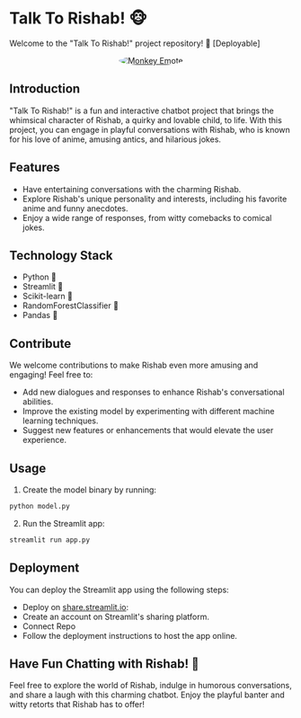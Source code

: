 # Talk To Rishab! 🐵

Welcome to the "Talk To Rishab!" project repository! 🎉 [Deployable]

<p align="center"> 
  <a href="https://github.com/ArnavK-09/model_rishab">
   <img src="https://i.ibb.co/gFPfH0v/monkey-face.png" alt="Monkey Emote"  style="border-radius:50%"/> 
   </a>
 </p>

## Introduction

"Talk To Rishab!" is a fun and interactive chatbot project that brings the whimsical character of Rishab, a quirky and lovable child, to life. With this project, you can engage in playful conversations with Rishab, who is known for his love of anime, amusing antics, and hilarious jokes.

## Features

- Have entertaining conversations with the charming Rishab.
- Explore Rishab's unique personality and interests, including his favorite anime and funny anecdotes.
- Enjoy a wide range of responses, from witty comebacks to comical jokes.

## Technology Stack

- Python 🐍
- Streamlit 🌟
- Scikit-learn 🧠
- RandomForestClassifier 🌲
- Pandas 🐼

## Contribute

We welcome contributions to make Rishab even more amusing and engaging! Feel free to:
- Add new dialogues and responses to enhance Rishab's conversational abilities.
- Improve the existing model by experimenting with different machine learning techniques.
- Suggest new features or enhancements that would elevate the user experience.

## Usage

1. Create the model binary by running:

```bash
python model.py
```
2. Run the Streamlit app:

```bash
streamlit run app.py
````


## Deployment

You can deploy the Streamlit app using the following steps:

- Deploy on [share.streamlit.io](https://share.streamlit.io/):
- Create an account on Streamlit's sharing platform.
- Connect Repo
- Follow the deployment instructions to host the app online.


## Have Fun Chatting with Rishab! 🤣

Feel free to explore the world of Rishab, indulge in humorous conversations, and share a laugh with this charming chatbot. Enjoy the playful banter and witty retorts that Rishab has to offer!
